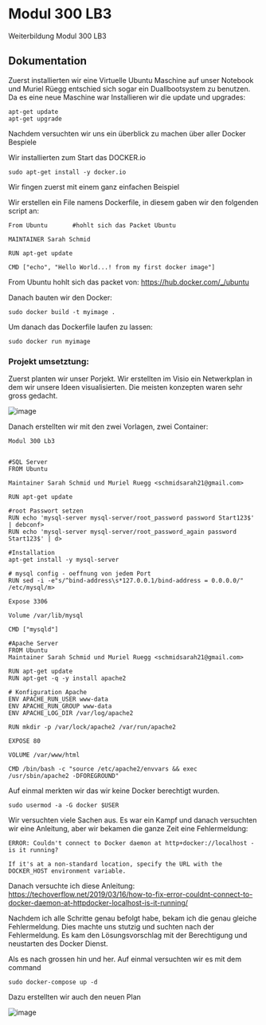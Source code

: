 # Modul 300 LB3
Weiterbildung Modul 300 LB3

## Dokumentation

Zuerst installierten wir eine Virtuelle Ubuntu Maschine auf unser Notebook und Muriel Rüegg entschied sich sogar ein Duallbootsystem zu benutzen. 
Da es eine neue Maschine war Installieren wir die update und upgrades:
```
apt-get update
apt-get upgrade 
```
Nachdem versuchten wir uns ein überblick zu machen über aller Docker Bespiele

Wir installierten zum Start das DOCKER.io
```
sudo apt-get install -y docker.io 
``` 
Wir fingen zuerst mit einem ganz einfachen Beispiel

Wir erstellen ein File namens Dockerfile, in diesem gaben wir den folgenden script an:

```
From Ubuntu       #hohlt sich das Packet Ubuntu

MAINTAINER Sarah Schmid

RUN apt-get update

CMD ["echo", "Hello World...! from my first docker image"]
``` 
From Ubuntu hohlt sich das packet von: <https://hub.docker.com/_/ubuntu> 

Danach bauten wir den Docker:
``` 
sudo docker build -t myimage .
``` 
Um danach das Dockerfile laufen zu lassen:
```
sudo docker run myimage
```
### Projekt umsetztung:

Zuerst planten wir unser Porjekt. Wir erstellten im Visio ein Netwerkplan in dem wir unsere Ideen visualisierten. 
Die meisten konzepten waren sehr gross gedacht.

![image](https://user-images.githubusercontent.com/89509863/135975697-5852ef07-3f06-4044-9cf7-6fa410b55bd6.png)

Danach erstellten wir mit den zwei Vorlagen, zwei Container:
```
Modul 300 Lb3


#SQL Server
FROM Ubuntu

Maintainer Sarah Schmid und Muriel Ruegg <schmidsarah21@gmail.com>

RUN apt-get update

#root Passwort setzen
RUN echo 'mysql-server mysql-server/root_password password Start123$' | debconf>
RUN echo 'mysql-server mysql-server/root_password_again password Start123$' | d>

#Installation
apt-get install -y mysql-server

# mysql config - oeffnung von jedem Port
RUN sed -i -e"s/^bind-address\s*127.0.0.1/bind-address = 0.0.0.0/" /etc/mysql/m>

Expose 3306

Volume /var/lib/mysql

CMD ["mysqld"]

#Apache Server
FROM Ubuntu
Maintainer Sarah Schmid und Muriel Ruegg <schmidsarah21@gmail.com>

RUN apt-get update
RUN apt-get -q -y install apache2 

# Konfiguration Apache
ENV APACHE_RUN_USER www-data
ENV APACHE_RUN_GROUP www-data
ENV APACHE_LOG_DIR /var/log/apache2

RUN mkdir -p /var/lock/apache2 /var/run/apache2

EXPOSE 80

VOLUME /var/www/html

CMD /bin/bash -c "source /etc/apache2/envvars && exec /usr/sbin/apache2 -DFOREGROUND"
``` 
Auf einmal merkten wir das wir keine Docker berechtigt wurden. 
```
sudo usermod -a -G docker $USER
```
Wir versuchten viele Sachen aus. Es war ein Kampf und danach versuchten wir eine Anleitung, aber wir bekamen die ganze Zeit eine Fehlermeldung:
```
ERROR: Couldn't connect to Docker daemon at http+docker://localhost - is it running?

If it's at a non-standard location, specify the URL with the DOCKER_HOST environment variable.
``` 

Danach versuchte ich diese Anleitung: <https://techoverflow.net/2019/03/16/how-to-fix-error-couldnt-connect-to-docker-daemon-at-httpdocker-localhost-is-it-running/>

Nachdem ich alle Schritte genau befolgt habe, bekam ich die genau gleiche Fehlermeldung. Dies machte uns stutzig und suchten nach der Fehlermeldung.
Es kam den Lösungsvorschlag mit der Berechtigung und neustarten des Docker Dienst.

Als es nach grossen hin und her. Auf einmal versuchten wir es mit dem command

``` sudo docker-compose up -d ``` 

Dazu erstellten wir auch den neuen Plan

![image](https://user-images.githubusercontent.com/89509863/136085791-6b67c2ab-d05d-42bc-9add-a635399c1d39.png)
